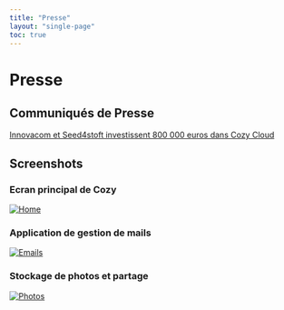 ```yaml
---
title: "Presse"
layout: "single-page"
toc: true
---
```


# Presse

## Communiqués de Presse

[Innovacom et Seed4stoft investissent 800 000 euros dans Cozy Cloud](/assets/press/en/2014-06-06-cozy-leve-800k.pdf)

## Screenshots

### Ecran principal de Cozy

[![Home](/assets/press/fr/screenshot_home.png)](/assets/press/fr/screenshot_home.png)

### Application de gestion de mails

[![Emails](/assets/press/fr/screenshot_emails_fr.png)](/assets/press/fr/screenshot_emails_fr.png)

### Stockage de photos et partage

[![Photos](/assets/press/fr/screenshot_photos_fr.png)](/assets/press/fr/screenshot_photos_fr.png)
